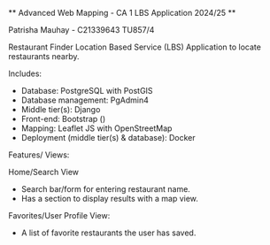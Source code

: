 ** Advanced Web Mapping - CA 1 LBS Application 2024/25 **

Patrisha Mauhay - C21339643 
TU857/4

Restaurant Finder
Location Based Service (LBS) Application to locate restaurants nearby.

Includes:
- Database: PostgreSQL with PostGIS
- Database management: PgAdmin4
- Middle tier(s): Django
- Front-end: Bootstrap ()
- Mapping: Leaflet JS with OpenStreetMap
- Deployment (middle tier(s) & database): Docker

Features/ Views:

Home/Search View
- Search bar/form for entering restaurant name.
- Has a section to display results with a map view.

Favorites/User Profile View:
- A list of favorite restaurants the user has saved.




